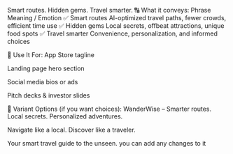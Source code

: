 Smart routes. Hidden gems. Travel smarter.
🔠 What it conveys:
Phrase	Meaning / Emotion
✅ Smart routes	AI-optimized travel paths, fewer crowds, efficient time use
✅ Hidden gems	Local secrets, offbeat attractions, unique food spots
✅ Travel smarter	Convenience, personalization, and informed choices

📱 Use It For:
App Store tagline

Landing page hero section

Social media bios or ads

Pitch decks & investor slides

🎯 Variant Options (if you want choices):
WanderWise – Smarter routes. Local secrets. Personalized adventures.

Navigate like a local. Discover like a traveler.

Your smart travel guide to the unseen.
you can add any changes to it